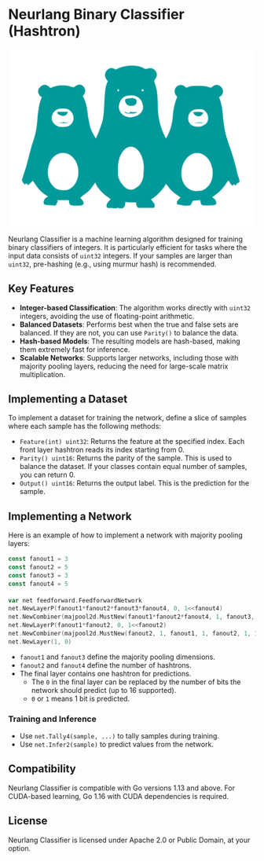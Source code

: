 # Neurlang Binary Classifier (Hashtron)

![Neurlang Binary Classifier](./classifier.svg)

Neurlang Classifier is a machine learning algorithm designed for training binary classifiers of integers. It is particularly efficient for tasks where the input data consists of `uint32` integers. If your samples are larger than `uint32`, pre-hashing (e.g., using murmur hash) is recommended.

## Key Features

- **Integer-based Classification**: The algorithm works directly with `uint32` integers, avoiding the use of floating-point arithmetic.
- **Balanced Datasets**: Performs best when the true and false sets are balanced. If they are not, you can use `Parity()` to balance the data.
- **Hash-based Models**: The resulting models are hash-based, making them extremely fast for inference.
- **Scalable Networks**: Supports larger networks, including those with majority pooling layers, reducing the need for large-scale matrix multiplication.

## Implementing a Dataset

To implement a dataset for training the network, define a slice of samples where each sample has the following methods:

- `Feature(int) uint32`: Returns the feature at the specified index. Each front layer hashtron reads its index starting from 0.
- `Parity() uint16`: Returns the parity of the sample. This is used to balance the dataset. If your classes contain equal number of samples, you can return 0.
- `Output() uint16`: Returns the output label. This is the prediction for the sample.

## Implementing a Network

Here is an example of how to implement a network with majority pooling layers:

```go
const fanout1 = 3
const fanout2 = 5
const fanout3 = 3
const fanout4 = 5

var net feedforward.FeedforwardNetwork
net.NewLayerP(fanout1*fanout2*fanout3*fanout4, 0, 1<<fanout4)
net.NewCombiner(majpool2d.MustNew(fanout1*fanout2*fanout4, 1, fanout3, 1, fanout4, 1, 1))
net.NewLayerP(fanout1*fanout2, 0, 1<<fanout2)
net.NewCombiner(majpool2d.MustNew(fanout2, 1, fanout1, 1, fanout2, 1, 1))
net.NewLayer(1, 0)
```

- `fanout1` and `fanout3` define the majority pooling dimensions.
- `fanout2` and `fanout4` define the number of hashtrons.
- The final layer contains one hashtron for predictions.
  - The `0` in the final layer can be replaced by the number of bits the network should predict (up to 16 supported).
  - `0` or `1` means 1 bit is predicted.

### Training and Inference

- Use `net.Tally4(sample, ...)` to tally samples during training.
- Use `net.Infer2(sample)` to predict values from the network.

## Compatibility

Neurlang Classifier is compatible with Go versions 1.13 and above. For CUDA-based learning, Go 1.16 with CUDA dependencies is required.

## License

Neurlang Classifier is licensed under Apache 2.0 or Public Domain, at your option.
